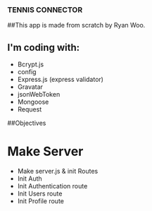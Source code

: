 ### TENNIS CONNECTOR

##This app is made from scratch by Ryan Woo.

## I'm coding with:

- Bcrypt.js
- config
- Express.js (express validator)
- Gravatar
- jsonWebToken
- Mongoose
- Request

##Objectives

# Make Server

- Make server.js & init Routes
- Init Auth
- Init Authentication route
- Init Users route
- Init Profile route
